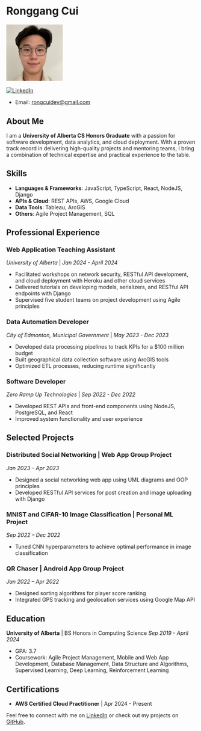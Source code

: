 # Ronggang Cui

<img src="https://github.com/RonggangCui/RonggangCui/blob/main/profile_photo.jpeg" alt="Profile Picture" width="150">


[![LinkedIn](https://img.shields.io/badge/LinkedIn-Profile-blue)](http://linkedin.com/in/ronggang-cui/)
- Email: rongcuidev@gmail.com

## About Me

I am a **University of Alberta CS Honors Graduate** with a passion for software development, data analytics, and cloud deployment. With a proven track record in delivering high-quality projects and mentoring teams, I bring a combination of technical expertise and practical experience to the table.

## Skills

- **Languages & Frameworks**: JavaScript, TypeScript, React, NodeJS, Django
- **APIs & Cloud**: REST APIs, AWS, Google Cloud
- **Data Tools**: Tableau, ArcGIS
- **Others**: Agile Project Management, SQL

## Professional Experience

### Web Application Teaching Assistant
*University of Alberta* | *Jan 2024 - April 2024*
- Facilitated workshops on network security, RESTful API development, and cloud deployment with Heroku and other cloud services
- Delivered tutorials on developing models, serializers, and RESTful API endpoints with Django
- Supervised five student teams on project development using Agile principles

### Data Automation Developer
*City of Edmonton, Municipal Government* | *May 2023 - Dec 2023*
- Developed data processing pipelines to track KPIs for a $100 million budget
- Built geographical data collection software using ArcGIS tools
- Optimized ETL processes, reducing runtime significantly

### Software Developer
*Zero Ramp Up Technologies* | *Sep 2022 - Dec 2022*
- Developed REST APIs and front-end components using NodeJS, PostgreSQL, and React
- Improved system functionality and user experience

## Selected Projects

### Distributed Social Networking | Web App Group Project
*Jan 2023 – Apr 2023*
- Designed a social networking web app using UML diagrams and OOP principles
- Developed RESTful API services for post creation and image uploading with Django

### MNIST and CIFAR-10 Image Classification | Personal ML Project
*Sep 2022 – Dec 2022*
- Tuned CNN hyperparameters to achieve optimal performance in image classification

### QR Chaser | Android App Group Project
*Jan 2022 – Apr 2022*
- Designed sorting algorithms for player score ranking
- Integrated GPS tracking and geolocation services using Google Map API

## Education

**University of Alberta** | BS Honors in Computing Science
*Sep 2019 - April 2024*
- GPA: 3.7
- Coursework: Agile Project Management, Mobile and Web App Development, Database Management, Data Structure and Algorithms, Supervised Learning, Deep Learning, Reinforcement Learning

## Certifications

- **AWS Certified Cloud Practitioner** | Apr 2024 - Present

Feel free to connect with me on [LinkedIn](http://linkedin.com/in/ronggang-cui/) or check out my projects on [GitHub](http://github.com/RonggangCui).
